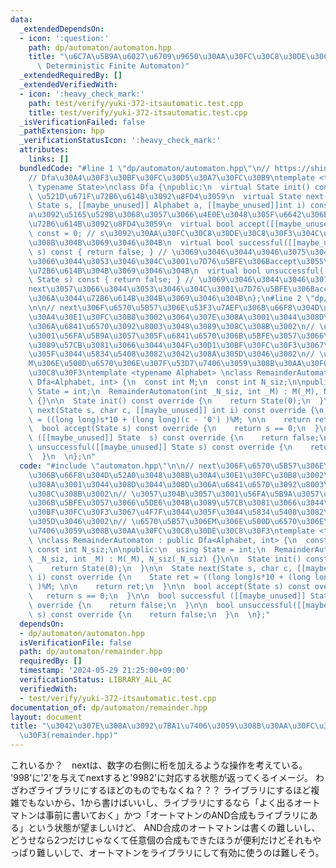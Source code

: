 ```yaml
---
data:
  _extendedDependsOn:
  - icon: ':question:'
    path: dp/automaton/automaton.hpp
    title: "\u6C7A\u5B9A\u6027\u6709\u9650\u30AA\u30FC\u30C8\u30DE\u30C8\u30F3(DFA,\
      \ Deterministic Finite Automaton)"
  _extendedRequiredBy: []
  _extendedVerifiedWith:
  - icon: ':heavy_check_mark:'
    path: test/verify/yuki-372-itsautomatic.test.cpp
    title: test/verify/yuki-372-itsautomatic.test.cpp
  _isVerificationFailed: false
  _pathExtension: hpp
  _verificationStatusIcon: ':heavy_check_mark:'
  attributes:
    links: []
  bundledCode: "#line 1 \"dp/automaton/automaton.hpp\"\n// https://shino16.github.io/blog/post/algo/%E3%82%AA%E3%83%BC%E3%83%88%E3%83%9E%E3%83%88%E3%83%B3/\n\
    // Dfa\u30A4\u30F3\u30BF\u30FC\u30D5\u30A7\u30FC\u30B9\ntemplate <typename Alphabet,\
    \ typename State>\nclass Dfa {\npublic:\n  virtual State init() const = 0; //\
    \ \u521D\u671F\u72B6\u614B\u3092\u8FD4\u3059\n  virtual State next([[maybe_unused]]\
    \ State s, [[maybe_unused]] Alphabet a, [[maybe_unused]]int i) const = 0; // s\u306B\
    a\u3092\u5165\u529B\u3068\u3057\u3066\u4E0E\u3048\u305F\u6642\u306E\u6B21\u306E\
    \u72B6\u614B\u3092\u8FD4\u3059\n  virtual bool accept([[maybe_unused]] State s)\
    \ const = 0; // s\u3092\u30AA\u30FC\u30C8\u30DE\u30C8\u30F3\u304C\u53D7\u7406\u3059\
    \u308B\u304B\u3069\u3046\u304B\n  virtual bool successful([[maybe_unused]] State\
    \ s) const { return false; } // \u3069\u3046\u3044\u3046\u3075\u3046\u306Bnext\u3057\
    \u3066\u3044\u3053\u3046\u304C\u3001\u7D76\u5BFE\u306Baccept\u3055\u308C\u308B\
    \u72B6\u614B\u304B\u3069\u3046\u304B\n  virtual bool unsuccessful([[maybe_unused]]\
    \ State s) const { return false; } // \u3069\u3046\u3044\u3046\u3075\u3046\u306B\
    next\u3057\u3066\u3044\u3053\u3046\u304C\u3001\u7D76\u5BFE\u306Baccpet\u3055\u308C\
    \u306A\u3044\u72B6\u614B\u304B\u3069\u3046\u304B\n};\n#line 2 \"dp/automaton/remainder.hpp\"\
    \n\n// next\u306F\u6570\u5B57\u306E\u53F3\u7AEF\u306B\u66F8\u304D\u52A0\u3048\u308B\
    \u30A4\u30E1\u30FC\u30B8\u3002\u3064\u307E\u308A\u3001\u3044\u308D\u3044\u308D\
    \u306A\u6841\u6570\u3092\u8003\u3048\u3089\u308C\u308B\u3002\n// \u3057\u304B\u3057\
    \u3001\u56FA\u5B9A\u3057\u305F\u6841\u6570\u306B\u5BFE\u3057\u3066\u5DE6\u304B\
    \u3089\u57CB\u3081\u3066\u3044\u304F\u30D1\u30BF\u30FC\u30F3\u3067\u4F7F\u3044\
    \u305F\u3044\u5834\u5408\u3082\u3042\u308A\u305D\u3046\u3002\n// \u6570\u5B57\u306E\
    M\u306E\u500D\u6570\u306E\u307F\u53D7\u7406\u3059\u308B\u30AA\u30FC\u30C8\u30DE\
    \u30C8\u30F3\ntemplate <typename Alphabet> \nclass RemainderAutomaton : public\
    \ Dfa<Alphabet, int> {\n  const int M;\n  const int N_siz;\n\npublic:\n  using\
    \ State = int;\n  RemainderAutomaton(int _N_siz, int _M) : M(_M), N_siz(_N_siz)\
    \ {}\n\n  State init() const override {\n    return State(0);\n  }\n\n  State\
    \ next(State s, char c, [[maybe_unused]] int i) const override {\n    State ret\
    \ = ((long long)s*10 + (long long)(c - '0') )%M; \n\n    return ret;\n  }\n\n\
    \  bool accept(State s) const override {\n    return s == 0;\n  }\n\n  bool successful\
    \ ([[maybe_unused]] State  s) const override {\n    return false;\n  }\n\n  bool\
    \ unsuccessful([[maybe_unused]] State s) const override {\n    return false;\n\
    \  }\n  \n};\n"
  code: "#include \"automaton.hpp\"\n\n// next\u306F\u6570\u5B57\u306E\u53F3\u7AEF\
    \u306B\u66F8\u304D\u52A0\u3048\u308B\u30A4\u30E1\u30FC\u30B8\u3002\u3064\u307E\
    \u308A\u3001\u3044\u308D\u3044\u308D\u306A\u6841\u6570\u3092\u8003\u3048\u3089\
    \u308C\u308B\u3002\n// \u3057\u304B\u3057\u3001\u56FA\u5B9A\u3057\u305F\u6841\u6570\
    \u306B\u5BFE\u3057\u3066\u5DE6\u304B\u3089\u57CB\u3081\u3066\u3044\u304F\u30D1\
    \u30BF\u30FC\u30F3\u3067\u4F7F\u3044\u305F\u3044\u5834\u5408\u3082\u3042\u308A\
    \u305D\u3046\u3002\n// \u6570\u5B57\u306EM\u306E\u500D\u6570\u306E\u307F\u53D7\
    \u7406\u3059\u308B\u30AA\u30FC\u30C8\u30DE\u30C8\u30F3\ntemplate <typename Alphabet>\
    \ \nclass RemainderAutomaton : public Dfa<Alphabet, int> {\n  const int M;\n \
    \ const int N_siz;\n\npublic:\n  using State = int;\n  RemainderAutomaton(int\
    \ _N_siz, int _M) : M(_M), N_siz(_N_siz) {}\n\n  State init() const override {\n\
    \    return State(0);\n  }\n\n  State next(State s, char c, [[maybe_unused]] int\
    \ i) const override {\n    State ret = ((long long)s*10 + (long long)(c - '0')\
    \ )%M; \n\n    return ret;\n  }\n\n  bool accept(State s) const override {\n \
    \   return s == 0;\n  }\n\n  bool successful ([[maybe_unused]] State  s) const\
    \ override {\n    return false;\n  }\n\n  bool unsuccessful([[maybe_unused]] State\
    \ s) const override {\n    return false;\n  }\n  \n};"
  dependsOn:
  - dp/automaton/automaton.hpp
  isVerificationFile: false
  path: dp/automaton/remainder.hpp
  requiredBy: []
  timestamp: '2024-05-29 21:25:00+09:00'
  verificationStatus: LIBRARY_ALL_AC
  verifiedWith:
  - test/verify/yuki-372-itsautomatic.test.cpp
documentation_of: dp/automaton/remainder.hpp
layout: document
title: "\u3042\u307E\u308A\u3092\u7BA1\u7406\u3059\u308B\u30AA\u30FC\u30C8\u30DE\u30C8\
  \u30F3(remainder.hpp)"
---
```


これいるか？　nextは、数字の右側に桁を加えるような操作を考えている。 '998'に'2'を与えてnextすると'9982'に対応する状態が返ってくるイメージ。
わざわざライブラリにするほどのものでもなくね？？？
ライブラリにするほど複雑でもないから、1から書けばいいし、ライブラリにするなら「よく出るオートマトンは事前に書いておく」かつ「オートマトンのAND合成もライブラリにある」という状態が望ましいけど、
AND合成のオートマトンは書くの難しいし、どうせなら2つだけじゃなくて任意個の合成もできたほうが便利だけどそれもやっぱり難しいしで、オートマトンをライブラリにして有効に使うのは難しそう。